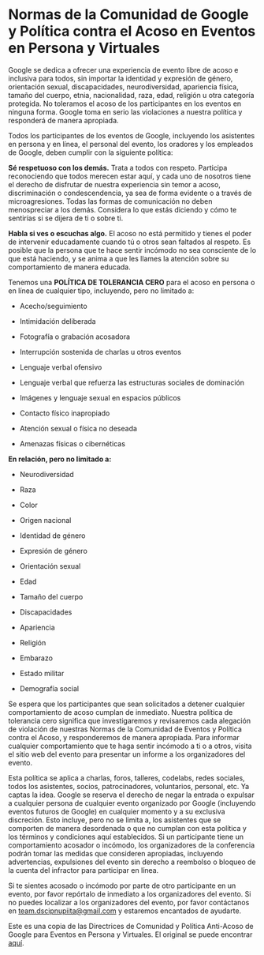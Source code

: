 # Normas de la Comunidad de Google y Política contra el Acoso en Eventos en Persona y Virtuales

Google se dedica a ofrecer una experiencia de evento libre de acoso e inclusiva para todos, sin importar la identidad y expresión de género, orientación sexual, discapacidades, neurodiversidad, apariencia física, tamaño del cuerpo, etnia, nacionalidad, raza, edad, religión u otra categoría protegida. No toleramos el acoso de los participantes en los eventos en ninguna forma. Google toma en serio las violaciones a nuestra política y responderá de manera apropiada.

Todos los participantes de los eventos de Google, incluyendo los asistentes en persona y en línea, el personal del evento, los oradores y los empleados de Google, deben cumplir con la siguiente política:

**Sé respetuoso con los demás.** Trata a todos con respeto. Participa reconociendo que todos merecen estar aquí, y cada uno de nosotros tiene el derecho de disfrutar de nuestra experiencia sin temor a acoso, discriminación o condescendencia, ya sea de forma evidente o a través de microagresiones. Todas las formas de comunicación no deben menospreciar a los demás. Considera lo que estás diciendo y cómo te sentirías si se dijera de ti o sobre ti.

**Habla si ves o escuchas algo.** El acoso no está permitido y tienes el poder de intervenir educadamente cuando tú o otros sean faltados al respeto. Es posible que la persona que te hace sentir incómodo no sea consciente de lo que está haciendo, y se anima a que les llames la atención sobre su comportamiento de manera educada.

Tenemos una **POLÍTICA DE TOLERANCIA CERO** para el acoso en persona o en línea de cualquier tipo, incluyendo, pero no limitado a:

- Acecho/seguimiento
- Intimidación deliberada
- Fotografía o grabación acosadora
- Interrupción sostenida de charlas u otros eventos

- Lenguaje verbal ofensivo
- Lenguaje verbal que refuerza las estructuras sociales de dominación
- Imágenes y lenguaje sexual en espacios públicos

- Contacto físico inapropiado
- Atención sexual o física no deseada
- Amenazas físicas o cibernéticas

**En relación, pero no limitado a:**

- Neurodiversidad
- Raza
- Color
- Origen nacional
- Identidad de género

- Expresión de género
- Orientación sexual
- Edad
- Tamaño del cuerpo
- Discapacidades

- Apariencia
- Religión
- Embarazo
- Estado militar
- Demografía social

Se espera que los participantes que sean solicitados a detener cualquier comportamiento de acoso cumplan de inmediato. Nuestra política de tolerancia cero significa que investigaremos y revisaremos cada alegación de violación de nuestras Normas de la Comunidad de Eventos y Política contra el Acoso, y responderemos de manera apropiada. Para informar cualquier comportamiento que te haga sentir incómodo a ti o a otros, visita el sitio web del evento para presentar un informe a los organizadores del evento.

Esta política se aplica a charlas, foros, talleres, codelabs, redes sociales, todos los asistentes, socios, patrocinadores, voluntarios, personal, etc. Ya captas la idea. Google se reserva el derecho de negar la entrada o expulsar a cualquier persona de cualquier evento organizado por Google (incluyendo eventos futuros de Google) en cualquier momento y a su exclusiva discreción. Esto incluye, pero no se limita a, los asistentes que se comporten de manera desordenada o que no cumplan con esta política y los términos y condiciones aquí establecidos. Si un participante tiene un comportamiento acosador o incómodo, los organizadores de la conferencia podrán tomar las medidas que consideren apropiadas, incluyendo advertencias, expulsiones del evento sin derecho a reembolso o bloqueo de la cuenta del infractor para participar en línea.

Si te sientes acosado o incómodo por parte de otro participante en un evento, por favor repórtalo de inmediato a los organizadores del evento. Si no puedes localizar a los organizadores del evento, por favor contáctanos en team.dscipnupiita@gmail.com y estaremos encantados de ayudarte.

Este es una copia de las Directrices de Comunidad y Política Anti-Acoso de Google para Eventos en Persona y Virtuales. El original se puede encontrar [aquí](https://developers.google.com/community-guidelines).
